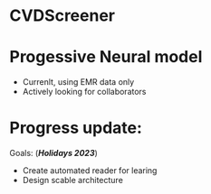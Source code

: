 # CVDScreener

# Progessive Neural model
- Currenlt, using EMR data only
- Actively looking for collaborators

# Progress update:
Goals: (***Holidays 2023***)
- Create automated reader for learing
- Design scable architecture
